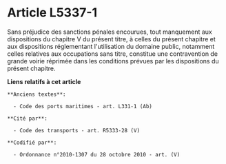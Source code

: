 # Article L5337-1

Sans préjudice des sanctions pénales encourues, tout manquement aux dispositions du chapitre V du présent titre, à celles du
présent chapitre et aux dispositions réglementant l'utilisation du domaine public, notamment celles relatives aux occupations
sans titre, constitue une contravention de grande voirie réprimée dans les conditions prévues par les dispositions du présent
chapitre.

**Liens relatifs à cet article**

	**Anciens textes**:

	  - Code des ports maritimes - art. L331-1 (Ab)

	**Cité par**:

	  - Code des transports - art. R5333-28 (V)

	**Codifié par**:

	  - Ordonnance n°2010-1307 du 28 octobre 2010 - art. (V)
